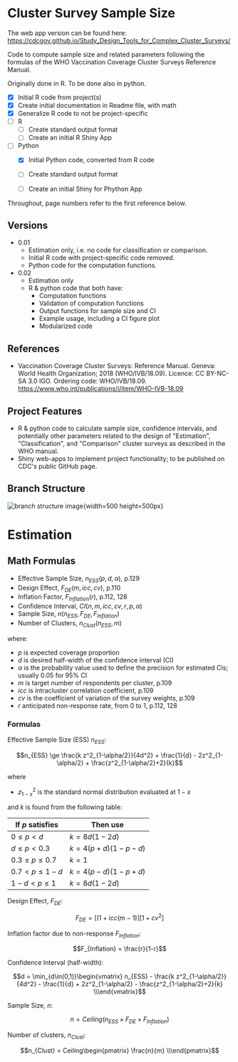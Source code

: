 # Cluster Survey Sample Size

The web app version can be found here: https://cdcgov.github.io/Study_Design_Tools_for_Complex_Cluster_Surveys/
 
 Code to compute sample size and related parameters following the formulas of the WHO Vaccination Coverage Cluster Surveys Reference Manual.

 Originally done in R. To be done also in python. 

- [x] Initial R code from project(s)
- [x] Create initial documentation in Readme file, with math
- [x] Generalize R code to not be project-specific
- [ ] R
  - [ ] Create standard output format
  - [ ] Create an initial R Shiny App
- [ ] Python
  - [x] Initial Python code, converted from R code
  - [ ] Create standard output format
  - [ ] Create an initial Shiny for Phython App


 Throughout, page numbers refer to the first reference below. 

 ## Versions
 * 0.01
   * Estimation only, i.e. no code for classification or comparison.
   * Initial R code with project-specific code removed.
   * Python code for the computation functions. 
* 0.02
  * Estimation only
  * R & python code that both have:
    * Computation functions
    * Validation of computation functions
    * Output functions for sample size and CI
    * Example usage, including a CI figure plot
    * Modularized code

 ## References
* Vaccination Coverage Cluster Surveys: Reference Manual. Geneva: World Health Organization; 2018 (WHO/IVB/18.09). Licence: CC BY-NC-SA 3.0 IGO. Ordering code: WHO/IVB/18.09. https://www.who.int/publications/i/item/WHO-IVB-18.09


## Project Features
* R & python code to calculate sample size, confidence intervals, and potentially other parameters related to the design of "Estimation", "Classification", and "Comparison" cluster surveys as described in the WHO manual. 
* Shiny web-apps to implement project functionality; to be published on CDC's public GitHub page.


## Branch Structure

![branch structure image](img/Git_Branches.png "Branch Structure"){width=500 height=500px}


# Estimation 

## Math Formulas
* Effective Sample Size, $`n_{ESS} (p, d, \alpha)`$, p.129
* Design Effect, $`F_{DE}(m,icc,cv)`$, p.110
* Inflation Factor, $`F_{Inflation}(r)`$, p.112, 128
* Confidence Interval, $`CI(n,m,icc,cv,r,p,\alpha)`$
* Sample Size, $`n(n_{ESS}, F_{DE}, F_{Inflation})`$
* Number of Clusters, $`n_{Clust}(n_{ESS}, m)`$

where:  
* $`p`$ is expected coverage proportion
* $`d`$ is desired half-width of the confidence interval (CI)
* $`\alpha`$ is the probability value used to define the precision for estimated CIs; usually 0.05 for 95% CI
* $`m`$ is target number of respondents per cluster, p.109
* $`icc`$ is intracluster correlation coefficient, p.109
* $`cv`$ is the coefficient of variation of the survey weights, p.109
* $`r`$ anticipated non-response rate, from 0 to 1, p.112, 128

### Formulas
Effective Sample Size (ESS) $`n_{ESS}`$:
```math
n_{ESS} \ge \frac{k z^2_{1-\alpha/2}}{4d^2} + \frac{1}{d} - 
2z^2_{1-\alpha/2} + \frac{z^2_{1-\alpha/2}+2}{k}
```
where  
* $`z^2_{1-x}`$ is the standard normal distribution evaluated at $`1-x`$

and $`k`$ is found from the following table:

| If $`p`$ satisfies | Then use |
| ---                | ---      |
| $`0 \le p \lt d`$     | $`k = 8d(1-2d)`$ |
| $`d \le p \lt 0.3`$   | $`k = 4(p+d)(1-p-d)`$ |
| $`0.3 \le p \le 0.7`$ | $`k = 1`$ |
| $`0.7 \lt p \le 1-d`$ | $`k = 4(p-d)(1-p+d)`$ |
| $`1-d \lt p \le 1`$   | $`k = 8d(1-2d)`$ |

Design Effect, $`F_{DE}`$:
```math
F_{DE} = [(1+icc(m-1)][1+cv^2]
```

Inflation factor due to non-response $`F_{Inflation}`$:
```math
F_{Inflation} = \frac{r}{1-r}
```

Confidence Interval (half-width):
```math
d = \min_{d\in(0,1)}\begin{vmatrix}   n_{ESS} - \frac{k z^2_{1-\alpha/2}}{4d^2} - \frac{1}{d} + 2z^2_{1-\alpha/2} - \frac{z^2_{1-\alpha/2}+2}{k} \\\end{vmatrix}
```  

Sample Size, $`n`$:
```math
n = Ceiling\lparen n_{ESS} \times F_{DE} \times F_{Inflation} \rparen
```

Number of clusters, $`n_{Clust}`$:
```math
n_{Clust} = Ceiling\begin{pmatrix}   \frac{n}{m} \\\end{pmatrix}
```



